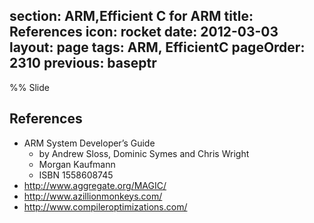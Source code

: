 section: ARM,Efficient C for ARM
title: References
icon: rocket
date: 2012-03-03
layout: page
tags: ARM, EfficientC
pageOrder: 2310
previous: baseptr
----

%% Slide

## References

* ARM System Developer’s Guide
  * by Andrew Sloss, Dominic Symes and Chris Wright
  * Morgan Kaufmann
  * ISBN 1558608745
* http://www.aggregate.org/MAGIC/
* http://www.azillionmonkeys.com/
* http://www.compileroptimizations.com/
